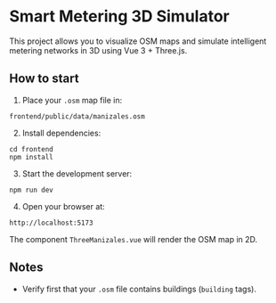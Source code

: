 # Smart Metering 3D Simulator

This project allows you to visualize OSM maps and simulate intelligent metering networks in 3D using Vue 3 + Three.js.

## How to start

1. Place your `.osm` map file in:

```
frontend/public/data/manizales.osm
```

2. Install dependencies:

```
cd frontend
npm install
```

3. Start the development server:

```
npm run dev
```

4. Open your browser at:

```
http://localhost:5173
```

The component `ThreeManizales.vue` will render the OSM map in 2D.

## Notes

- Verify first that your `.osm` file contains buildings (`building` tags).
